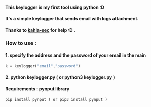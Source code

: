 #### This keylogger is my first tool using python :D
#### It's a simple keylogger that sends email with logs attachment.
#### Thanks to [kahla-sec](https://github.com/kahla-sec) for help :D .
### How to use : 
#### 1. specify the address and the password of your email in the main
```python
k = keylogger("email","password")
```
#### 2. python keylogger.py ( or python3 keylogger.py )
#### Requirements :  pynput library
```shell
pip install pynput ( or pip3 install pynput )
```
